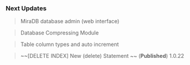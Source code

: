 ### Next Updates

>  MiraDB database admin (web interface)
  
> Database Compressing Module

> Table column types and auto increment

> ~~[DELETE INDEX] New (delete) Statement ~~ (**Published**) 1.0.22